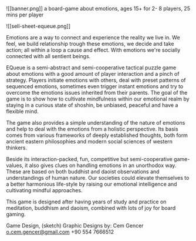 ![[banner.png]]
a board-game about emotions,
ages 15+ for 2- 8 players, 25 mins per player

![[sell-sheet-equeue.png]]

Emotions are a way to connect and experience the reality we live in. We feel, we build relationship trough these emotions, we decide and take action; all within a loop a cause and effect. With emotions we're socially connected with all sentient beings. 

EQueue is a semi-abstract and semi-cooperative tactical puzzle game about emotions with a good amount of player interaction and a pinch of strategy. Players initiate emotions with others, deal with preset patterns of sequenced emotions, sometimes even trigger instant emotions and try to overcome the emotions issues inherited from their parents. The goal of the game is to show how to cultivate mindfulness within our emotional realm by staying in a curious state of shoshin, be unbiased, peaceful and have a flexible mind.

The game also provides a simple understanding of the nature of emotions and help to deal with the emotions from a holistic perspective. Its basis comes from various frameworks of deeply established thoughts, both form ancient eastern philosophies and modern social sciences of western thinkers. 

Beside its interaction-packed, fun, competitive but semi-cooperative game-values, it also gives clues on handling emotions in an unorthodox way. These are based on both buddhist and daoist observations and understandings of human nature. Our societies could elevate themselves to a better harmonious life-style by raising our emotional intelligence and cultivating mindful approaches.

This game is designed after having years of study and practice on meditation, buddhism and daoism, combined with lots of joy for board gaming. 

Game Design, (sketch) Graphic Designs by:
Cem Gencer
o.cem.gencer@gmail.com
+90 554 7666512